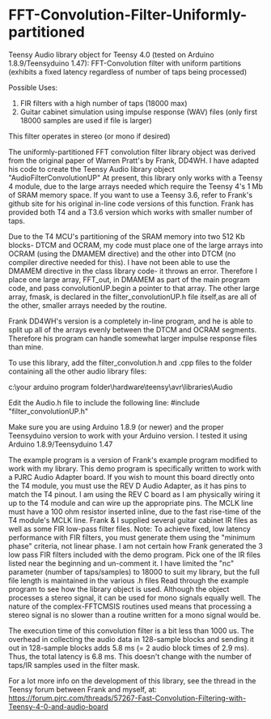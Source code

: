 # FFT-Convolution-Filter-Uniformly-partitioned

Teensy Audio library object for Teensy 4.0  (tested on Arduino 1.8.9/Teensyduino 1.47):
FFT-Convolution filter with uniform partitions (exhibits a fixed latency regardless of number of taps being processed)

Possible Uses:
1) FIR filters with a high number of taps (18000 max)
2) Guitar cabinet simulation using impulse response (WAV) files (only first 18000 samples are used if file 
    is larger)
                  
 This filter operates in stereo (or mono if desired)   
 
 The uniformly-partitioned FFT convolution filter library object was derived from the original paper
 of Warren Pratt's by Frank, DD4WH.
 I have adapted his code to create the Teensy Audio library object "AudioFilterConvolutionUP" 
 At present, this library only works with a Teensy 4 module, due to the large arrays needed which require the Teensy 4's
 1 Mb of SRAM memory space. If you want to use a Teensy 3.6, refer to Frank's github site for his original in-line 
 code versions of this function. Frank has provided both T4 and a T3.6 version which works with smaller number of taps. 
 
 Due to the T4 MCU's partitioning of the SRAM memory into two 512 Kb blocks- DTCM and OCRAM,
 my code must place one of the large arrays into OCRAM (using the DMAMEM directive) and 
 the other into DTCM (no compiler directive needed for this). 
 I have not been able to use the DMAMEM directive in the class library code- it throws an error. Therefore I place one 
 large array, FFT_out,  in DMAMEM as part of the main program code, and pass convolutionUP.begin a pointer to that array. 
 The other large array, fmask, is declared in the filter_convolutionUP.h file itself,as are all of the other, 
 smaller arrays needed by the routine.
 
 Frank DD4WH's version is a completely in-line program, and he is able to split up all of the arrays evenly between the DTCM 
 and OCRAM segments. Therefore his program can handle somewhat larger impulse response files than mine.
    
 To use this library, add the filter_convolution.h and .cpp files to the folder containing all the other audio
 library files:
    
 c:\your arduino program folder\hardware\teensy\avr\libraries\Audio
    
 Edit the Audio.h file to include the following line:
   #include "filter_convolutionUP.h"
    
 Make sure you are using Arduino 1.8.9 (or newer) and the proper Teensyduino version to work with your
 Arduino version. I tested it using Arduino 1.8.9/Teensyduino 1.47
    
  The example program is a version of Frank's example program modified to work with my library. This demo
  program is specifically written to work with a PJRC Audio Adapter board. If you wish to mount this board directly
  onto the T4 module, you must use the REV D Audio Adapter, as it has pins to match the T4 pinout. I am using 
  the REV C board as I am physically wiring it up to the T4 module and can wire up the appropriate pins.
  The MCLK line must have a 100 ohm resistor inserted inline, due to the fast rise-time of the T4 module's MCLK line.
      Frank & I supplied several guitar cabinet IR files as well as some FIR low-pass filter files.
  Note: To achieve fixed, low latency performance with FIR filters, you must generate them using the "minimum phase" 
  criteria, not linear phase. I am not certain how Frank generated the 3 low pass FIR filters included with the demo
  program.
  Pick one of the IR files listed near the beginning and un-comment it. I have limited the "nc" parameter 
  (number of taps/samples) to 18000 to suit my library, but the full file length is maintained in the various .h files
  Read through the example program to see how the library object is used.
  Although the object processes a stereo signal, it can be used for mono signals equally well. The nature of the
  complex-FFTCMSIS routines used means that processing a stereo signal is no slower than a routine written 
  for a mono signal would be. 
  
   The execution time of this convolution filter is a bit less than 1000 us. The overhead in collecting the
   audio data in 128-sample blocks and sending it out in 128-sample blocks adds 5.8 ms
   (= 2 audio block times of 2.9 ms).
   Thus, the total latency is 6.8 ms.
   This doesn't change with the number of taps/IR samples used in the filter mask.
   
   For a lot more info on the development of this library, see the thread in the Teensy forum between Frank
   and myself, at:
   https://forum.pjrc.com/threads/57267-Fast-Convolution-Filtering-with-Teensy-4-0-and-audio-board
   
   
   
  
  
